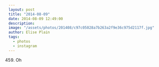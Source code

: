 ```yaml
---
layout: post
title: "2014-08-09"
date: 2014-08-09 12:49:00
description: 
image: "/assets/photos/201408/c97c05028a7b263a2f9e36c975d2117f.jpg"
author: Elise Plain
tags: 
  - photos
  - instagram
---
```


459. Oh
<p></p>
